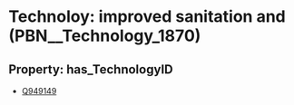 # Technoloy: __improved sanitation and__ (PBN__Technology_1870)

## Property: has_TechnologyID

* [Q949149](Q949149)

